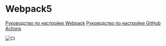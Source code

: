 # Webpack5

[Руководство по настройке Webpack](https://webpack.js.org/guides/)
[Руководство по настройке GitHub Actions](https://docs.github.com/en/actions/quickstart)

![CI](https://github.com/maxter9595/ahj-homeworks-3-1/actions/workflows/web.yml/badge.svg)

